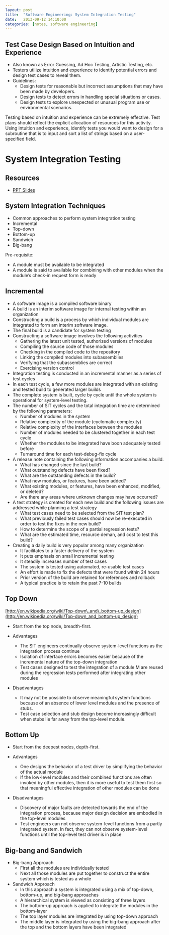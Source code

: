 ```yaml
---
layout: post
title:  "Software Engineering: System Integration Testing"
date:   2013-09-12 14:10:00
categories: [notes, software engineering]
---
```


## Test Case Design Based on Intuition and Experience

* Also known as Error Guessing, Ad Hoc Testing, Artistic Testing, etc.
* Testers utilize intuition and experience to identify potential errors and design test cases to reveal them.
* Guidelines:
  * Design tests for reasonable but incorrect assumptions that may have been made by developers.
  * Design tests to detect errors in handling special situations or cases.
  * Design tests to explore unexpected or unusual program use or environmental scenarios.

Testing based on intuition and experience can be extremely effective. Test plans should reflect the explicit allocation of resources for this activity. Using intuition and experience, identify tests you would want to design for a subroutine that is to input and sort a list of strings based on a user-specified field.

# System Integration Testing

## Resources

* [PPT Slides](https://www.dropbox.com/s/xaf9qiq1mp12tq4/System%20Integration%20Testing.pptx)

## System Integration Techniques

* Common approaches to perform system integration testing
* Incremental
* Top-down
* Bottom-up
* Sandwich
* Big-bang

Pre-requisite:<br>
* A module must be available to be integrated
* A module is said to available for combining with other modules when the module’s check-in request form is ready

## Incremental

* A software image is a compiled software binary
* A build is an interim software image for internal testing within an organization
* Constructing a build is a process by which individual modules are integrated to form am interim software image.
* The final build is a candidate for system testing
* Constructing a software image involves the following activities
  * Gathering the latest unit tested, authorized versions of modules
  * Compiling the source code of those modules
  * Checking in the compiled code to the repository
  * Linking the compiled modules into subassemblies
  * Verifying that the subassemblies are correct
  * Exercising version control
* Integration testing is conducted in an incremental manner as a series of test cycles
* In each test cycle, a few more modules are integrated with an existing and tested build to generated larger builds
* The complete system is built, cycle by cycle until the whole system is operational for system-level testing.
* The number of SIT cycles and the total integration time are determined by the following parameters:
  * Number of modules in the system
  * Relative complexity of the module (cyclomatic complexity)
  * Relative complexity of the interfaces between the modules
  * Number of modules needed to be clustered together in each test cycle
  * Whether the modules to be integrated have boon adequately tested before
  * Turnaround time for each test-debug-fix cycle
* A release note containing the following information accompanies a build.
  * What has changed since the last build?
  * What outstanding defects have been fixed?
  * What are the outstanding defects in the build?
  * What new modules, or features, have been added?
  * What existing modules, or features, have been enhanced, modified, or deleted?
  * Are there any areas where unknown changes may have occurred?
* A test strategy is created for each new build and the following issues are addressed while planning a test strategy
  * What test cases need to be selected from the SIT test plan?
  * What previously failed test cases should now be re-executed in order to test the fixes in the new build? 
  * How to determine the scope of a partial regression tests?
  * What are the estimated time, resource deman, and cost to test this build?
* Creating a daily build is very popular among many organization
  * It facilitates to a faster delivery of the system
  * It puts emphasis on small incremental testing
  * It steadily increases number of test cases
  * The system is tested using automated, re-usable test cases
  * An effort is made to fix the defects that were found within 24 hours
  *  Prior version of the build are retained for references and rollback
  * A typical practice is to retain the past 7-10 builds


## Top Down

[http://en.wikipedia.org/wiki/Top-down\_and\_bottom-up_design](http://en.wikipedia.org/wiki/Top-down_and_bottom-up_design)

* Start from the top node, breadth-first.

* Advantages
  * The SIT engineers continually observe system-level functions as the integration process continue
  * Isolation of interface errors becomes easier because of the incremental nature of the top-down integration
  * Test cases designed to test the integration of a module M are reused during the regression tests performed after integrating other modules

* Disadvantages
  * It may not be possible to observe meaningful system functions because of an absence of lower level modules and the presence of stubs.
  * Test case selection and stub design become increasingly difficult when stubs lie far away from the top-level module.

## Bottom Up

* Start from the deepest nodes, depth-first.

* Advantages
  * One designs the behavior of a test driver by simplifying the behavior of the actual module
  * If the low-level modules and their combined functions are often invoked by other modules, then it is more useful to test them first so that meaningful effective integration of other modules can be done

* Disadvantages
  * Discovery of major faults are detected towards the end of the integration process, because major design decision are embodied in the top-level modules
  * Test engineers can not observe system-level functions from a partly integrated system. In fact, they can not observe system-level functions until the top-level test driver is in place

## Big-bang and Sandwich

* Big-bang Approach
  * First all the modules are individually tested
  * Next all those modules are put together to construct the entire system which is tested as a whole
* Sandwich Approach
  * In this approach a system is integrated using a mix of top-down, bottom-up, and big-bang approaches
  * A hierarchical system is viewed as consisting of three layers
  * The bottom-up approach is applied to integrate the modules in the bottom-layer
  * The top layer modules are integrated by using top-down approach
  * The middle layer is integrated by using the big-bang approach after the top and the bottom layers have been integrated
